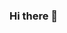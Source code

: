 ### Hi there 👋

<!--
**W-Matic/W-Matic** is a ✨ _special_ ✨ repository because its `README.md` (this file) appears on your GitHub profile.

<h1 align="center">Hi there!👋</h1>

<h3 align="center">Currently learning:</h3>
<div align="center">
  <img src="https://skillicons.dev/icons?i=html,css,js,firebase,py,golang&perline=3" />
</div>
